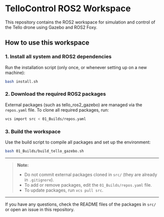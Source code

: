 # TelloControl ROS2 Workspace

This repository contains the ROS2 workspace for simulation and control of the Tello drone using Gazebo and ROS2 Foxy.

## How to use this workspace

### 1. Install all system and ROS2 dependencies
Run the installation script (only once, or whenever setting up on a new machine):

```bash
bash install.sh
```

### 2. Download the required ROS2 packages
External packages (such as tello_ros2_gazebo) are managed via the `repos.yaml` file. To clone all required packages, run:

```bash
vcs import src < 01_Builds/repos.yaml
```

### 3. Build the workspace
Use the build script to compile all packages and set up the environment:

```bash
bash 01_Builds/build_tello_gazebo.sh
```

---

> **Note:**
> - Do not commit external packages cloned in `src/` (they are already in `.gitignore`).
> - To add or remove packages, edit the `01_Builds/repos.yaml` file.
> - To update packages, run `vcs pull src`.

---

If you have any questions, check the README files of the packages in `src/` or open an issue in this repository.

